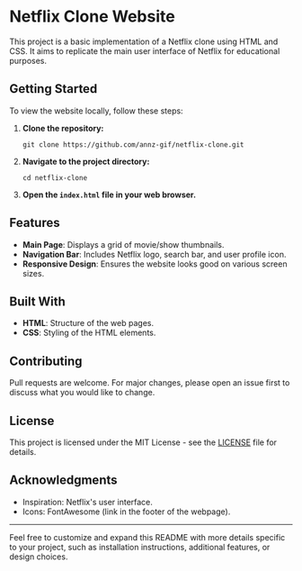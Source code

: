 
# Netflix Clone Website

This project is a basic implementation of a Netflix clone using HTML and CSS. It aims to replicate the main user interface of Netflix for educational purposes.

## Getting Started

To view the website locally, follow these steps:

1. **Clone the repository:**
   ```
   git clone https://github.com/annz-gif/netflix-clone.git
   ```
   
2. **Navigate to the project directory:**
   ```
   cd netflix-clone
   ```

3. **Open the `index.html` file in your web browser.**

## Features

- **Main Page**: Displays a grid of movie/show thumbnails.
- **Navigation Bar**: Includes Netflix logo, search bar, and user profile icon.
- **Responsive Design**: Ensures the website looks good on various screen sizes.

## Built With

- **HTML**: Structure of the web pages.
- **CSS**: Styling of the HTML elements.

## Contributing

Pull requests are welcome. For major changes, please open an issue first to discuss what you would like to change.

## License

This project is licensed under the MIT License - see the [LICENSE](LICENSE) file for details.

## Acknowledgments

- Inspiration: Netflix's user interface.
- Icons: FontAwesome (link in the footer of the webpage).

---

Feel free to customize and expand this README with more details specific to your project, such as installation instructions, additional features, or design choices.
